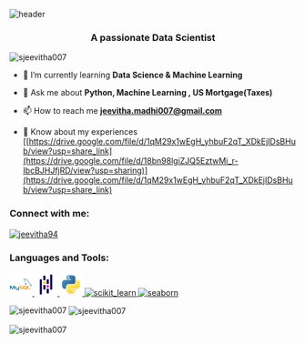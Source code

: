 ![header](https://capsule-render.vercel.app/api?color=timeGradient&height=250&type=waving&text=Good%20day%20,I'm%20Jeevitha%20S&fontSize=60&fontColor=060207&fontAlignY=38&desc=Datascience%20Professional&descAlignY=60&descAlign=50)
<h3 align="center">A passionate Data Scientist</h3>


<p align="left"> <img src="https://komarev.com/ghpvc/?username=sjeevitha007&label=Profile%20views&color=0e75b6&style=flat" alt="sjeevitha007" /> </p>

- 🌱 I’m currently learning **Data Science & Machine Learning**

- 💬 Ask me about **Python, Machine Learning , US Mortgage(Taxes)**

- 📫 How to reach me **jeevitha.madhi007@gmail.com**

- 📄 Know about my experiences [[https://drive.google.com/file/d/1qM29x1wEgH_yhbuF2qT_XDkEjIDsBHub/view?usp=share_link](https://drive.google.com/file/d/18bn98lgiZJQ5EztwMi_r-IbcBJHJfjRD/view?usp=sharing)](https://drive.google.com/file/d/1qM29x1wEgH_yhbuF2qT_XDkEjIDsBHub/view?usp=share_link)

<h3 align="left">Connect with me:</h3>
<p align="left">
<a href="https://linkedin.com/in/jeevitha94" target="blank"><img align="center" src="https://raw.githubusercontent.com/rahuldkjain/github-profile-readme-generator/master/src/images/icons/Social/linked-in-alt.svg" alt="jeevitha94" height="30" width="40" /></a>
</p>

<h3 align="left">Languages and Tools:</h3>
<p align="left"> <a href="https://www.mysql.com/" target="_blank" rel="noreferrer"> <img src="https://raw.githubusercontent.com/devicons/devicon/master/icons/mysql/mysql-original-wordmark.svg" alt="mysql" width="40" height="40"/> </a> <a href="https://pandas.pydata.org/" target="_blank" rel="noreferrer"> <img src="https://raw.githubusercontent.com/devicons/devicon/2ae2a900d2f041da66e950e4d48052658d850630/icons/pandas/pandas-original.svg" alt="pandas" width="40" height="40"/> </a> <a href="https://www.python.org" target="_blank" rel="noreferrer"> <img src="https://raw.githubusercontent.com/devicons/devicon/master/icons/python/python-original.svg" alt="python" width="40" height="40"/> </a> <a href="https://scikit-learn.org/" target="_blank" rel="noreferrer"> <img src="https://upload.wikimedia.org/wikipedia/commons/0/05/Scikit_learn_logo_small.svg" alt="scikit_learn" width="40" height="40"/> </a> <a href="https://seaborn.pydata.org/" target="_blank" rel="noreferrer"> <img src="https://seaborn.pydata.org/_images/logo-mark-lightbg.svg" alt="seaborn" width="40" height="40"/> </a> </p>

<p><img align="left" src="https://github-readme-stats.vercel.app/api/top-langs?username=sjeevitha007&show_icons=true&locale=en&layout=compact" alt="sjeevitha007" /></p>

<p>&nbsp;<img align="center" src="https://github-readme-stats.vercel.app/api?username=sjeevitha007&show_icons=true&locale=en" alt="sjeevitha007" /></p>

<p><img align="center" src="https://github-readme-streak-stats.herokuapp.com/?user=sjeevitha007&" alt="sjeevitha007" /></p>
